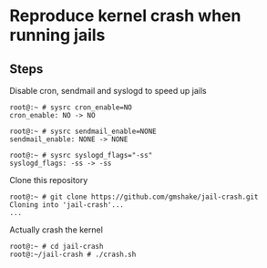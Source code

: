 # Reproduce kernel crash when running jails

## Steps

Disable cron, sendmail and syslogd to speed up jails
```console
root@:~ # sysrc cron_enable=NO
cron_enable: NO -> NO

root@:~ # sysrc sendmail_enable=NONE
sendmail_enable: NONE -> NONE

root@:~ # sysrc syslogd_flags="-ss"
syslogd_flags: -ss -> -ss
```

Clone this repository
```console
root@:~ # git clone https://github.com/gmshake/jail-crash.git
Cloning into 'jail-crash'...
...

```

Actually crash the kernel
```console
root@:~ # cd jail-crash
root@:~/jail-crash # ./crash.sh
```
